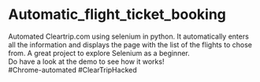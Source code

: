 # Automatic_flight_ticket_booking
Automated Cleartrip.com using selenium in python. It automatically enters all the information and displays the page with the list of the flights to chose from. A great project to explore Selenium as a beginner.<br />
Do have a look at the demo to see how it works! <br />
#Chrome-automated #ClearTripHacked <br />
